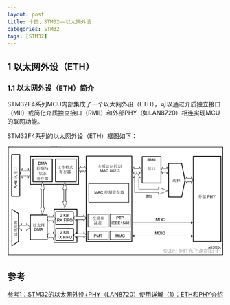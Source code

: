 ```yaml
---
layout: post
title: 十四、STM32——以太网外设
categories: STM32
tags: [STM32]
---
```


## 1 以太网外设（ETH）

### 1.1 以太网外设（ETH）简介

STM32F4系列MCU内部集成了一个以太网外设（ETH），可以通过介质独立接口（MII）或简化介质独立接口（RMII）和外部PHY（如LAN8720）相连实现MCU的联网功能。

STM32F4系列的以太网外设（ETH）框图如下：

![alt text](image.png)


## 参考

[参考1：STM32的以太网外设+PHY（LAN8720）使用详解（1）：ETH和PHY介绍](https://blog.csdn.net/kevin1499/article/details/135041701)